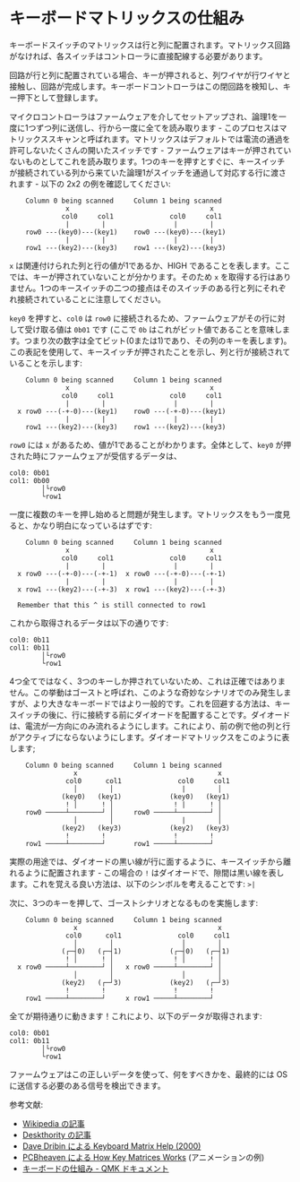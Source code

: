 # キーボードマトリックスの仕組み

<!---
  original document: 0.9.32:docs/how_a_matrix_works.md
  git diff 0.9.32 HEAD -- docs/how_a_matrix_works.md | cat
-->

キーボードスイッチのマトリックスは行と列に配置されます。マトリックス回路がなければ、各スイッチはコントローラに直接配線する必要があります。

回路が行と列に配置されている場合、キーが押されると、列ワイヤが行ワイヤと接触し、回路が完成します。キーボードコントローラはこの閉回路を検知し、キー押下として登録します。

マイクロコントローラはファームウェアを介してセットアップされ、論理1を一度に1つずつ列に送信し、行から一度に全てを読み取ります - このプロセスはマトリックススキャンと呼ばれます。マトリックスはデフォルトでは電流の通過を許可しないたくさんの開いたスイッチです - ファームウェアはキーが押されていないものとしてこれを読み取ります。1つのキーを押すとすぐに、キースイッチが接続されている列から来ていた論理1がスイッチを通過して対応する行に渡されます - 以下の 2x2 の例を確認してください:

        Column 0 being scanned     Column 1 being scanned
                  x                                   x
                 col0     col1              col0     col1
                  |        |                 |        |
        row0 ---(key0)---(key1)    row0 ---(key0)---(key1)
                  |        |                 |        |
        row1 ---(key2)---(key3)    row1 ---(key2)---(key3)

`x` は関連付けられた列と行の値が1であるか、HIGH であることを表します。ここでは、キーが押されていないことが分かります。そのため `x` を取得する行はありません。1つのキースイッチの二つの接点はそのスイッチのある行と列にそれぞれ接続されていることに注意してください。

`key0` を押すと、`col0` は `row0` に接続されるため、ファームウェアがその行に対して受け取る値は `0b01` です (ここで `0b` はこれがビット値であることを意味します。つまり次の数字は全てビット(0または1)であり、その列のキーを表します)。この表記を使用して、キースイッチが押されたことを示し、列と行が接続されていることを示します:

        Column 0 being scanned     Column 1 being scanned
                  x                                   x
                 col0     col1              col0     col1
                  |        |                 |        |
      x row0 ---(-+-0)---(key1)    row0 ---(-+-0)---(key1)
                  |        |                 |        |
        row1 ---(key2)---(key3)    row1 ---(key2)---(key3)

`row0` には `x` があるため、値が1であることがわかります。全体として、`key0` が押された時にファームウェアが受信するデータは、

    col0: 0b01
    col1: 0b00
            │└row0
            └row1

一度に複数のキーを押し始めると問題が発生します。マトリックスをもう一度見ると、かなり明白になっているはずです:

        Column 0 being scanned     Column 1 being scanned
                  x                                   x
                 col0     col1              col0     col1
                  |        |                 |        |
      x row0 ---(-+-0)---(-+-1)  x row0 ---(-+-0)---(-+-1)
                  |        |                 |        |
      x row1 ---(key2)---(-+-3)  x row1 ---(key2)---(-+-3)

      Remember that this ^ is still connected to row1

これから取得されるデータは以下の通りです:

    col0: 0b11
    col1: 0b11
            │└row0
            └row1

4つ全てではなく、3つのキーしか押されていないため、これは正確ではありません。この挙動はゴーストと呼ばれ、このような奇妙なシナリオでのみ発生しますが、より大きなキーボードではより一般的です。これを回避する方法は、キースイッチの後に、行に接続する前にダイオードを配置することです。ダイオードは、電流が一方向にのみ流れるようにします。これにより、前の例で他の列と行がアクティブにならないようにします。ダイオードマトリックスをこのように表します;

        Column 0 being scanned     Column 1 being scanned
                    x                                   x
                  col0      col1              col0     col1
                    │        │                 |        │
                 (key0)   (key1)            (key0)   (key1)
                  ! │      ! │               ! |      ! │
        row0 ─────┴────────┘ │     row0 ─────┴────────┘ │
                    │        │                 |        │
                 (key2)   (key3)            (key2)   (key3)
                  !        !                 !        !
        row1 ─────┴────────┘       row1 ─────┴────────┘

実際の用途では、ダイオードの黒い線が行に面するように、キースイッチから離れるように配置されます - この場合の `!` はダイオードで、隙間は黒い線を表します。これを覚える良い方法は、以下のシンボルを考えることです: `>|`

次に、3つのキーを押して、ゴーストシナリオとなるものを実施します:

        Column 0 being scanned     Column 1 being scanned
                    x                                   x
                  col0      col1              col0     col1
                    │        │                 │        │
                 (┌─┤0)   (┌─┤1)            (┌─┤0)   (┌─┤1)
                  ! │      ! │               ! │      ! │
      x row0 ─────┴────────┘ │   x row0 ─────┴────────┘ │
                    │        │                 │        │
                 (key2)   (┌─┘3)            (key2)   (┌─┘3)
                  !        !                 !        !
        row1 ─────┴────────┘     x row1 ─────┴────────┘

全てが期待通りに動きます！これにより、以下のデータが取得されます:

    col0: 0b01
    col1: 0b11
            │└row0
            └row1

ファームウェアはこの正しいデータを使って、何をすべきかを、最終的には OS に送信する必要のある信号を検出できます。

参考文献:
- [Wikipedia の記事](https://en.wikipedia.org/wiki/Keyboard_matrix_circuit)
- [Deskthority の記事](https://deskthority.net/wiki/Keyboard_matrix)
- [Dave Dribin による Keyboard Matrix Help (2000)](https://www.dribin.org/dave/keyboard/one_html/)
- [PCBheaven による How Key Matrices Works](http://pcbheaven.com/wikipages/How_Key_Matrices_Works/) (アニメーションの例)
- [キーボードの仕組み - QMK ドキュメント](how_keyboards_work.md)
